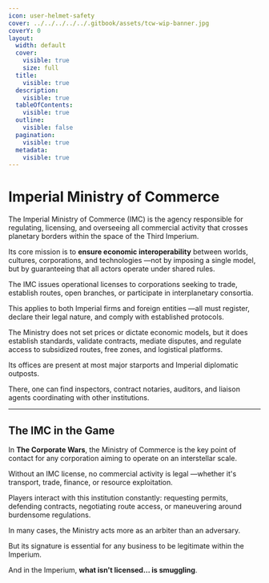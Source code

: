 ```yaml
---
icon: user-helmet-safety
cover: ../../../../../.gitbook/assets/tcw-wip-banner.jpg
coverY: 0
layout:
  width: default
  cover:
    visible: true
    size: full
  title:
    visible: true
  description:
    visible: true
  tableOfContents:
    visible: true
  outline:
    visible: false
  pagination:
    visible: true
  metadata:
    visible: true
---
```


# Imperial Ministry of Commerce

The Imperial Ministry of Commerce (IMC) is the agency responsible for regulating, licensing, and overseeing all commercial activity that crosses planetary borders within the space of the Third Imperium.

Its core mission is to **ensure economic interoperability** between worlds, cultures, corporations, and technologies —not by imposing a single model, but by guaranteeing that all actors operate under shared rules.

The IMC issues operational licenses to corporations seeking to trade, establish routes, open branches, or participate in interplanetary consortia.

This applies to both Imperial firms and foreign entities —all must register, declare their legal nature, and comply with established protocols.

The Ministry does not set prices or dictate economic models, but it does establish standards, validate contracts, mediate disputes, and regulate access to subsidized routes, free zones, and logistical platforms.

Its offices are present at most major starports and Imperial diplomatic outposts.

There, one can find inspectors, contract notaries, auditors, and liaison agents coordinating with other institutions.

***

## The IMC in the Game

In **The Corporate Wars**, the Ministry of Commerce is the key point of contact for any corporation aiming to operate on an interstellar scale.

Without an IMC license, no commercial activity is legal —whether it's transport, trade, finance, or resource exploitation.

Players interact with this institution constantly: requesting permits, defending contracts, negotiating route access, or maneuvering around burdensome regulations.

In many cases, the Ministry acts more as an arbiter than an adversary.

But its signature is essential for any business to be legitimate within the Imperium.

And in the Imperium, **what isn't licensed... is smuggling**.
